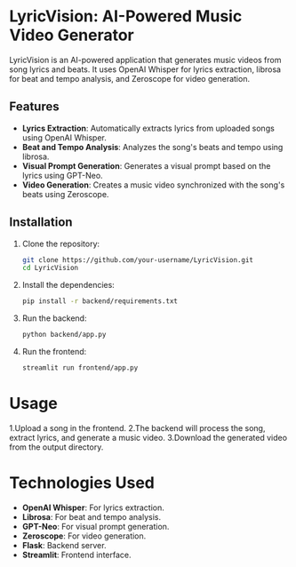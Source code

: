 # LyricVision: AI-Powered Music Video Generator

LyricVision is an AI-powered application that generates music videos from song lyrics and beats. It uses OpenAI Whisper for lyrics extraction, librosa for beat and tempo analysis, and Zeroscope for video generation.

## Features
- **Lyrics Extraction**: Automatically extracts lyrics from uploaded songs using OpenAI Whisper.
- **Beat and Tempo Analysis**: Analyzes the song's beats and tempo using librosa.
- **Visual Prompt Generation**: Generates a visual prompt based on the lyrics using GPT-Neo.
- **Video Generation**: Creates a music video synchronized with the song's beats using Zeroscope.

## Installation
1. Clone the repository:
   ```bash
   git clone https://github.com/your-username/LyricVision.git
   cd LyricVision
   
2. Install the dependencies:
   ```bash
   pip install -r backend/requirements.txt

3. Run the backend:
   ```bash
   python backend/app.py
   
4. Run the frontend:
   ```bash
   streamlit run frontend/app.py


# Usage
1.Upload a song in the frontend.
2.The backend will process the song, extract lyrics, and generate a music video.
3.Download the generated video from the output directory.

# Technologies Used
- **OpenAI Whisper**: For lyrics extraction.
- **Librosa**: For beat and tempo analysis.
- **GPT-Neo**: For visual prompt generation.
- **Zeroscope**: For video generation.
- **Flask**: Backend server.
- **Streamlit**: Frontend interface.
